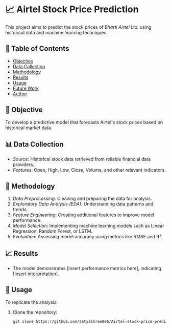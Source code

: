 # 📈 Airtel Stock Price Prediction

This project aims to predict the stock prices of *Bharti Airtel Ltd.* using historical data and machine learning techniques.

## 📌 Table of Contents

- [Objective](#objective)
- [Data Collection](#data-collection)
- [Methodology](#methodology)
- [Results](#results)
- [Usage](#usage)
- [Future Work](#future-work)
- [Author](#author)

## 🎯 Objective

To develop a predictive model that forecasts Airtel's stock prices based on historical market data.

## 📊 Data Collection

- *Source*: Historical stock data retrieved from reliable financial data providers.
- *Features*: Open, High, Low, Close, Volume, and other relevant indicators.

## 🧠 Methodology

1. *Data Preprocessing*: Cleaning and preparing the data for analysis.
2. *Exploratory Data Analysis (EDA)*: Understanding data patterns and trends.
3. *Feature Engineering*: Creating additional features to improve model performance.
4. *Model Selection*: Implementing machine learning models such as Linear Regression, Random Forest, or LSTM.
5. *Evaluation*: Assessing model accuracy using metrics like RMSE and R².

## 📈 Results

- The model demonstrates [insert performance metrics here], indicating [insert interpretation].

## 🚀 Usage

To replicate the analysis:

1. Clone the repository:
   ```bash
   git clone https://github.com/satyashree806/Airtel-stock-price-prediction.git
